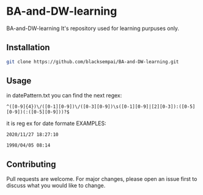 # BA-and-DW-learning

BA-and-DW-learning It's repository used for learning purpuses only.


## Installation


```bash
git clone https://github.com/blacksempai/BA-and-DW-learning.git
```

## Usage

in datePattern.txt you can find the next regex:

```
^([0-9]{4})\/([0-1][0-9])\/([0-3][0-9])\s([0-1][0-9]|[2][0-3]):([0-5][0-9])(:([0-5][0-9]))?$
```
it is reg ex for date formate
EXAMPLES:


```
2020/11/27 18:27:10
```

```
1998/04/05 08:14
```

## Contributing
Pull requests are welcome. For major changes, please open an issue first to discuss what you would like to change.

